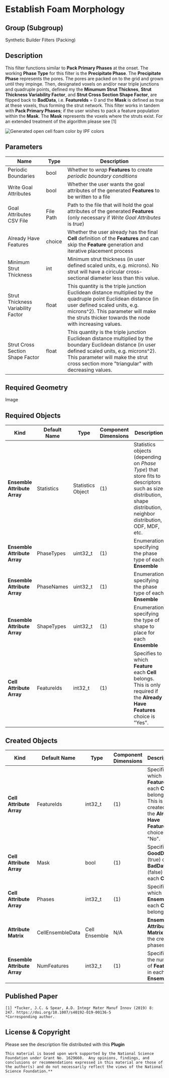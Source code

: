 # Establish Foam Morphology #

## Group (Subgroup) ##

Synthetic Builder Filters (Packing)

## Description ##

This filter functions similar to **Pack Primary Phases** at the onset.  The working **Phase Type** for this filter is the **Precipitate Phase**.  The **Precipitate Phase** represents the pores.  The pores are packed on to the grid and grown until they impinge.  Then, designated voxels on and/or near triple junctions and quadruple points, defined my the **Minumum Strut Thicknes**, **Strut Thickness Variability Factor**, and **Strut Cross Section Shape Factor**, are flipped back to **BadData**, i.e. **FeatureIds** = 0 and the **Mask** is defined as true at these voxels, thus forming the strut network.  This filter works in tandem with **Pack Primary Phases**; if the user wishes to pack a feature population within the **Mask**.  The **Mask** represents the voxels where the struts exist. For an extended treatment of the algorithm please see [1]

![Generated open cell foam color by IPF colors](Images/FoamExample.png)

## Parameters ##

| Name | Type | Description |
|------|------| ----------- |
| Periodic Boundaries | bool | Whether to *wrap* **Features** to create *periodic boundary conditions* |
| Write Goal Attributes | bool | Whether the user wants the goal attributes of the generated **Features** to be written to a file |
| Goal Attributes CSV File | File Path | Path to the file that will hold the goal attributes of the generated **Features** (only necessary if *Write Goal Attributes* is *true*) |
| Already Have Features | choice | Whether the user already has the final **Cell** definition of the **Features** and can skip the **Feature** generation and iterative placement process |
| Minimum Strut Thickness | int | Minimum strut thickness (in user defined scaled units, e.g. microns).  No strut will have a ciricular cross-sectional diameter less than this value. |
| Strut Thickness Variability Factor | float | This quantity is the triple junction Euclidean distance multiplied by the quadruple point Euclidean distance (in user defined scaled units, e.g. microns^2).  This parameter will make the struts thicker towards the node with increasing values. |
| Strut Cross Section Shape Factor | float | This quantity is the triple junction Euclidean distance multiplied by the boundary Euclidean distance (in user defined scaled units, e.g. microns^2).  This parameter will make the strut cross section more "triangular" with decreasing values. |

## Required Geometry ##

Image

## Required Objects ##

| Kind | Default Name | Type | Component Dimensions | Description |
|------|--------------|------|----------------------|-------------|
| **Ensemble Attribute Array** | Statistics | Statistics Object | (1) | Statistics objects (depending on *Phase Type*) that store fits to descriptors such as size distribution, shape distribution, neighbor distribution, ODF, MDF, etc. |
| **Ensemble Attribute Array** | PhaseTypes | uint32_t | (1) | Enumeration specifying the phase type of each **Ensemble** |
| **Ensemble Attribute Array** | PhaseNames | uint32_t | (1) | Enumeration specifying the phase type of each **Ensemble** |
| **Ensemble Attribute Array** | ShapeTypes | uint32_t | (1) | Enumeration specifying the type of shape to place for each **Ensemble** |
| **Cell Attribute Array** | FeatureIds | int32_t | (1) | Specifies to which **Feature** each **Cell** belongs.  This is only required if the **Already Have Features** choice is "Yes". |

## Created Objects ##

| Kind | Default Name | Type | Component Dimensions | Description |
|------|--------------|------|----------------------|-------------|
| **Cell Attribute Array** | FeatureIds | int32_t | (1) | Specifies to which **Feature** each **Cell** belongs.  This is only created if the **Already Have Features** choice is "No".  |
| **Cell Attribute Array** | Mask | bool | (1) | Specifies if **GoodData** (true) or **BadData** (false) is on each **Cell** |
| **Cell Attribute Array**     | Phases            | int32_t | (1) | Specifies to which **Ensemble** each **Cell** belongs |
| **Attribute Matrix** | CellEnsembleData | Cell Ensemble | N/A | **Ensemble Attribute Matrix** for the created phases |
| **Ensemble Attribute Array** | NumFeatures | int32_t | (1) |  Specifies the number of **Features** in each **Ensemble** |

## Published Paper ##

    [1] *Tucker, J.C. & Spear, A.D. Integr Mater Manuf Innov (2019) 8: 247. https://doi.org/10.1007/s40192-019-00136-5
    *Corresponding author.

## License & Copyright ##

Please see the description file distributed with this **Plugin**

    This material is based upon work supported by the National Science Foundation under Grant No. 1629660.  Any opinions, findings, and conclusions or recommendations expressed in this material are those of the author(s) and do not necessarily reflect the views of the National Science Foundation.**
